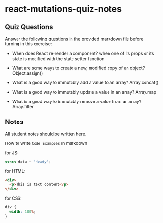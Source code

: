 # react-mutations-quiz-notes

## Quiz Questions

Answer the following questions in the provided markdown file before turning in this exercise:

- When does React re-render a component?
  when one of its props or its state is modified with the state setter function

- What are some ways to create a new, modified copy of an object?
  Object.assign()

- What is a good way to immutably add a value to an array?
  Array.concat()

- What is a good way to immutably update a value in an array?
  Array.map

- What is a good way to immutably remove a value from an array?
  Array.filter

## Notes

All student notes should be written here.

How to write `Code Examples` in markdown

for JS:

```javascript
const data = 'Howdy';
```

for HTML:

```html
<div>
  <p>This is text content</p>
</div>
```

for CSS:

```css
div {
  width: 100%;
}
```
